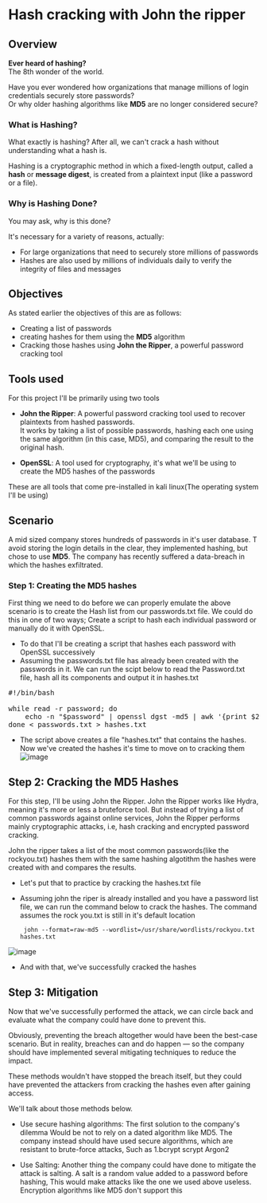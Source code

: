 # Hash cracking with John the ripper
## Overview
**Ever heard of hashing?**  
The 8th wonder of the world.

Have you ever wondered how organizations that manage millions of login credentials securely store passwords?  
Or why older hashing algorithms like **MD5** are no longer considered secure?



### What is Hashing?

What exactly is hashing? After all, we can't crack a hash without understanding what a hash is.

Hashing is a cryptographic method in which a fixed-length output, called a **hash** or **message digest**, is created from a plaintext input (like a password or a file).

### Why is Hashing Done?

You may ask, why is this done?

It's necessary for a variety of reasons, actually:

- For large organizations that need to securely store millions of passwords
- Hashes are also used by millions of individuals daily to verify the integrity of files and messages


## Objectives
As stated earlier the objectives of this are as follows:

- Creating a list of passwords  
- creating hashes for them using the **MD5** algorithm  
- Cracking those hashes using **John the Ripper**, a powerful password cracking tool

## Tools used
For this project I'll be primarily using two tools

-  **John the Ripper**: A powerful password cracking tool used to recover plaintexts from hashed passwords.  
  It works by taking a list of possible passwords, hashing each one using the same algorithm (in this case, MD5), and comparing the result to the original hash.

- **OpenSSL**: A tool used for cryptography, it's what we'll be using to create the MD5 hashes of the passwords

These are all tools that come pre-installed in kali linux(The operating system I'll be using)

## Scenario
A mid sized company stores hundreds of passwords in it's user database. T avoid storing the login details in the clear, they implemented hashing, but chose to use **MD5**. The company has recently suffered a data-breach in which the hashes exfiltrated. 

### Step 1: Creating the MD5 hashes
First thing we need to do before we can properly emulate the above scenario is to create the Hash list from our passwords.txt file. We could do this in one of two ways; Create a script to hash each individual password or manually do it with OpenSSL.

- To do that I'll be creating a script that hashes each password with OpenSSL successively
- Assuming the passwords.txt file has already been created with the passwords in it. We can run the scipt below to read the Password.txt file, hash all its components and output it in hashes.txt

<pre>#!/bin/bash

while read -r password; do
    echo -n "$password" | openssl dgst -md5 | awk '{print $2}'
done < passwords.txt > hashes.txt
</pre>

- The script above creates a file "hashes.txt" that contains the hashes. Now we've created the hashes it's time to move on to cracking them
![image](https://github.com/user-attachments/assets/d18d05dd-a405-4e38-a717-0ffb1f45f0b2)

## Step 2: Cracking the MD5 Hashes
For this step, I'll be using John the Ripper. John the Ripper works like Hydra, meaning it's more or less a bruteforce tool. But instead of trying a list of common passwords against online services, John the Ripper performs mainly cryptographic attacks, i.e, hash cracking and encrypted password cracking.

John the ripper takes a list of the most common passwords(like the rockyou.txt) hashes them with the same hashing algotithm the hashes were created with and compares the results.

- Let's put that to practice by cracking the hashes.txt file
- Assuming john the riper is already installed and you have a password list file, we can run the command below to crack the hashes. The command assumes the rock you.txt is still in it's default location

       john --format=raw-md5 --wordlist=/usr/share/wordlists/rockyou.txt hashes.txt
 
![image](https://github.com/user-attachments/assets/e5465e6e-7556-4a76-9de6-5cd39e0a9274)

- And with that, we've successfully cracked the hashes

## Step 3: Mitigation
Now that we've successfully performed the attack, we can circle back and evaluate what the company could have done to prevent this.

Obviously, preventing the breach altogether would have been the best-case scenario. But in reality, breaches can and do happen — so the company should have implemented several mitigating techniques to reduce the impact.

These methods wouldn't have stopped the breach itself, but they could have prevented the attackers from cracking the hashes even after gaining access.

We'll talk about those methods below.

- Use secure hashing algorithms: The first solution to the company's dilemma Would be not to rely on a dated algorithm like MD5. The company instead should have used secure algorithms, which are resistant to brute-force attacks, Such as
1.bcrypt
scrypt
Argon2

- Use Salting: Another thing the company could have done to mitigate the attack is salting. A salt is a random value added to a password before hashing, This would make attacks like the one we used above useless. Encryption algorithms like MD5 don't support this
